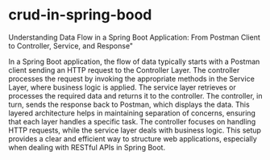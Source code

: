 # crud-in-spring-bood
Understanding Data Flow in a Spring Boot Application: From Postman Client to Controller, Service, and Response"

In a Spring Boot application, the flow of data typically starts with a Postman client sending an HTTP request to the Controller Layer. The controller processes the request by invoking the appropriate methods in the Service Layer, where business logic is applied. The service layer retrieves or processes the required data and returns it to the controller. The controller, in turn, sends the response back to Postman, which displays the data. This layered architecture helps in maintaining separation of concerns, ensuring that each layer handles a specific task. The controller focuses on handling HTTP requests, while the service layer deals with business logic. This setup provides a clear and efficient way to structure web applications, especially when dealing with RESTful APIs in Spring Boot.
